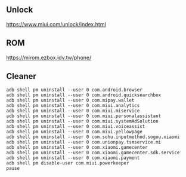 ## Unlock  
https://www.miui.com/unlock/index.html

## ROM  
https://mirom.ezbox.idv.tw/phone/

## Cleaner  
<pre>
<code>adb shell pm uninstall --user 0 com.android.browser
adb shell pm uninstall --user 0 com.android.quicksearchbox
adb shell pm uninstall --user 0 com.mipay.wallet
adb shell pm uninstall --user 0 com.miui.analytics
adb shell pm uninstall --user 0 com.miui.miservice
adb shell pm uninstall --user 0 com.miui.personalassistant
adb shell pm uninstall --user 0 com.miui.systemAdSolution
adb shell pm uninstall --user 0 com.miui.voiceassist
adb shell pm uninstall --user 0 com.miui.yellowpage
adb shell pm uninstall --user 0 com.sohu.inputmethod.sogou.xiaomi
adb shell pm uninstall --user 0 com.unionpay.tsmservice.mi
adb shell pm uninstall --user 0 com.xiaomi.gamecenter
adb shell pm uninstall --user 0 com.xiaomi.gamecenter.sdk.service
adb shell pm uninstall --user 0 com.xiaomi.payment
adb shell pm disable-user com.miui.powerkeeper
pause
</code></pre>
